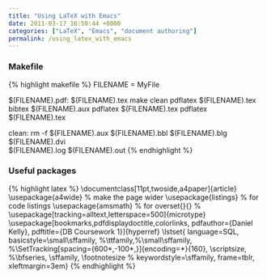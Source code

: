 ```yaml
---
title: "Using LaTeX with Emacs"
date: 2011-03-17 16:50:44 +0000
categories: ["LaTeX", "Emacs", "document authoring"]
permalink: /using_latex_with_emacs
---
```

### Makefile


{% highlight makefile %}
FILENAME = MyFile

$(FILENAME).pdf: $(FILENAME).tex
    make clean
    pdflatex $(FILENAME).tex
    bibtex $(FILENAME).aux
    pdflatex $(FILENAME).tex
    pdflatex $(FILENAME).tex

clean:
    rm -f $(FILENAME).aux $(FILENAME).bbl $(FILENAME).blg $(FILENAME).dvi \
$(FILENAME).log $(FILENAME).out
{% endhighlight %}



### Useful packages



{% highlight latex %}
\documentclass[11pt,twoside,a4paper]{article}
\usepackage{a4wide} % make the page wider
\usepackage{listings} % for code listings
\usepackage{amsmath} % for overset{}{}
% \usepackage[tracking=alltext,letterspace=500]{microtype}
\usepackage[bookmarks,pdfdisplaydoctitle,colorlinks,
 pdfauthor={Daniel Kelly},
 pdftitle={DB Coursework 1}]{hyperref}
\lstset{
language=SQL,
basicstyle=\small\sffamily,  %\ttfamily,%\small\sffamily,
%\SetTracking[spacing={600*,-100*,}]{encoding=*}{160},  \scriptsize,
%\bfseries, \sffamily, \footnotesize
% keywordstyle=\sffamily,
frame=tblr,
xleftmargin=3em}
{% endhighlight %}